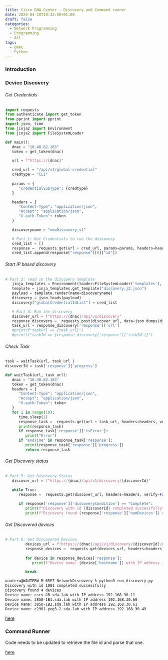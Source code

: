 ```yaml
---
title: Cisco DNA Center - Discovery and Command runner
date: 2020-04-28T10:32:50+01:00
draft: false
categories:
  - Network Programming
  - Programming
  - All
tags:
  - DNAC
  - Python
---
```

### Introduction


### Device Discovery

###### Get Credentials

```python
import requests
from authenticate import get_token
from pprint import pprint
import json, time
from jinja2 import Environment
from jinja2 import FileSystemLoader

def main():
   dnac = "10.48.82.183"
   token = get_token(dnac)

   url = f"https://{dnac}"

   cred_url = "/api/v1/global-credential"
   credtype = "CLI"
   
   params = {
      "credentialSubType": {credtype}
   }

   headers = {
      "Content-Type": "application/json",
      "Accept": "application/json",
      "X-auth-Token": token 
   }

   discoveryname = "newDiscovery_v1"

   # Part 1: Get Credentials to run the discovery
   cred_list = []
   response =  requests.get(url + cred_url, params=params, headers=headers, verify=False ).json()
   cred_list.append(response["response"][0]["id"])
```


###### Start IP based discovery

```python
# Part 2: read in the discovery template
   jinja_templates = Environment(loader=FileSystemLoader('templates'), trim_blocks=True)
   template = jinja_templates.get_template("discovery.j2.json")
   payload = template.render(name=discoveryname)
   discovery = json.loads(payload)
   discovery["globalCredentialIdList"] = cred_list
```


```python
   # Part 3: Run the discovery
   discover_url = f"https://{dnac}/api/v1/discovery"
   response_discovery =  requests.post(discover_url, data=json.dumps(discovery), headers=headers, verify=False ).json()
   task_url = response_discovery['response']['url']
   #print(f"taskUrl => {task_url}")
   #print(f"taskId => {response_discovery['response']['taskId']}")
```

######  Check Task

```python
task = waitTask(url, task_url )
discoverId = task['response']['progress']
```


```python
def waitTask(url, task_url):
   dnac = "10.48.82.183"
   token = get_token(dnac)
   headers = {
      "Content-Type": "application/json",
      "Accept": "application/json",
      "X-auth-Token": token 
   }
   for i in range(10):
      time.sleep(1)
      response_task =  requests.get(url + task_url, headers=headers, verify=False ).json()
      print(response_task)
      if response_task['response']['isError']:
         print("Error")
      if "endTime" in response_task['response']:
         print(response_task['response']['progress'])
         return response_task
```

######  Get Discovery status

```python
# Part 5: Get Discovery Status
   discover_url = f"https://{dnac}/api/v1/discovery/{discoverId}"

   while True:
      response =  requests.get(discover_url, headers=headers, verify=False ).json()
      
      if response['response']['discoveryCondition'] == "Complete":
         print(f"Discovery with id {discoverId} completed successfully")
         print(f"Discovery found {response['response']['numDevices']} devices") 
```

######  Get Discovered devices 

```python
# Part 6: Get Discovered Devices
         devices_url = f"https://{dnac}/api/v1/discovery/{discoverId}/network-device"
         response_devices =  requests.get(devices_url, headers=headers, verify=False ).json()
        
         for device in response_devices['response']:
            print(f"Device name: {device['hostname']} with IP address {device['managementIpAddress']}")

         break
```

```bash
wauterw@WAUTERW-M-65P7 NetworkDiscovery % python3 run_discovery.py
Discovery with id 1081 completed successfully
Discovery found 4 devices
Device name: csrv-GB.sda.lab with IP address 192.168.30.11
Device name: 3850-1B1.sda.lab with IP address 192.168.30.60
Device name: 3850-1B2.sda.lab with IP address 192.168.30.61
Device name: c2901-peg3-2.sda.lab with IP address 192.168.30.49
```

[here](https://github.com/wiwa1978/blog-hugo-netlify-code/tree/master/DNAC_PythonRequests/NetworkDiscovery)

### Command Runner

Code needs to be updated to retrieve the file id and parse that one.


[here](https://github.com/wiwa1978/blog-hugo-netlify-code/tree/master/DNAC_PythonRequests/CommandRunner)